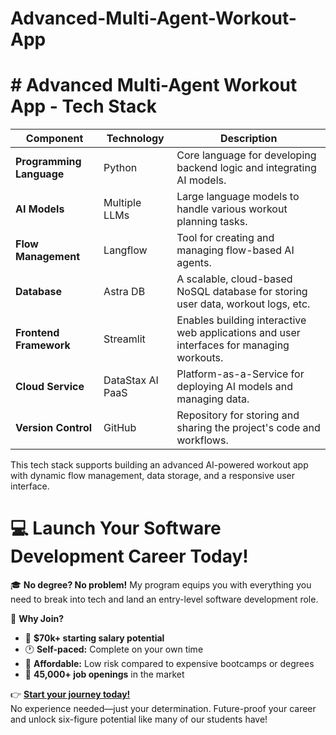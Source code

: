 # Advanced-Multi-Agent-Workout-App



# # Advanced Multi-Agent Workout App - Tech Stack

| **Component**         | **Technology**      | **Description**                                                   |
|-----------------------|---------------------|-------------------------------------------------------------------|
| **Programming Language** | Python             | Core language for developing backend logic and integrating AI models. |
| **AI Models**         | Multiple LLMs       | Large language models to handle various workout planning tasks.      |
| **Flow Management**   | Langflow            | Tool for creating and managing flow-based AI agents.              |
| **Database**          | Astra DB            | A scalable, cloud-based NoSQL database for storing user data, workout logs, etc. |
| **Frontend Framework** | Streamlit           | Enables building interactive web applications and user interfaces for managing workouts. |
| **Cloud Service**     | DataStax AI PaaS    | Platform-as-a-Service for deploying AI models and managing data.  |
| **Version Control**   | GitHub              | Repository for storing and sharing the project's code and workflows. |

This tech stack supports building an advanced AI-powered workout app with dynamic flow management, data storage, and a responsive user interface.









# 💻 Launch Your Software Development Career Today!  

🎓 **No degree? No problem!** My program equips you with everything you need to break into tech and land an entry-level software development role.  

🚀 **Why Join?**  
- 💼 **$70k+ starting salary potential**  
- 🕐 **Self-paced:** Complete on your own time  
- 🤑 **Affordable:** Low risk compared to expensive bootcamps or degrees
- 🎯 **45,000+ job openings** in the market  

👉 **[Start your journey today!](https://techwithtim.net/dev)**  
No experience needed—just your determination. Future-proof your career and unlock six-figure potential like many of our students have!  
